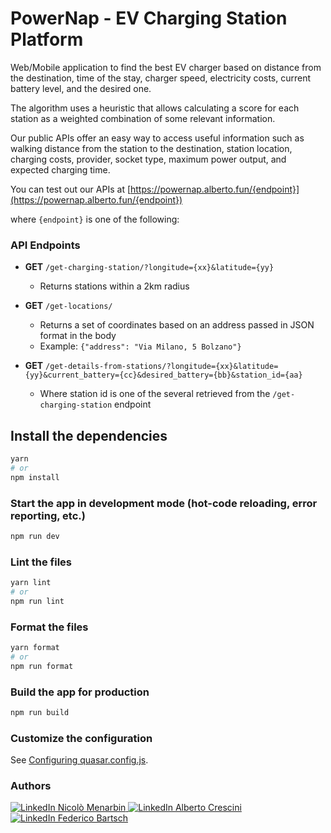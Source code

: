 # PowerNap - EV Charging Station Platform

Web/Mobile application to find the best EV charger based on distance from the destination, time of the stay, charger speed, electricity costs, current battery level, and the desired one.

The algorithm uses a heuristic that allows calculating a score for each station as a weighted combination of some relevant information.

Our public APIs offer an easy way to access useful information such as walking distance from the station to the destination, station location, charging costs, provider, socket type, maximum power output, and expected charging time.

You can test out our APIs at [https://powernap.alberto.fun/{endpoint}](https://powernap.alberto.fun/{endpoint})

where `{endpoint}` is one of the following:

### API Endpoints

- **GET** `/get-charging-station/?longitude={xx}&latitude={yy}` 
  - Returns stations within a 2km radius

- **GET** `/get-locations/` 
  - Returns a set of coordinates based on an address passed in JSON format in the body 
  - Example: `{"address": "Via Milano, 5 Bolzano"}`

- **GET** `/get-details-from-stations/?longitude={xx}&latitude={yy}&current_battery={cc}&desired_battery={bb}&station_id={aa}` 
  - Where station id is one of the several retrieved from the `/get-charging-station` endpoint

## Install the dependencies
```bash
yarn
# or
npm install
```

### Start the app in development mode (hot-code reloading, error reporting, etc.)
```bash
npm run dev
```

### Lint the files
```bash
yarn lint
# or
npm run lint
```

### Format the files
```bash
yarn format
# or
npm run format
```

### Build the app for production
```bash
npm run build
```

### Customize the configuration
See [Configuring quasar.config.js](https://v2.quasar.dev/quasar-cli-vite/quasar-config-js).

### Authors

<a href="https://www.linkedin.com/in/nicolo-menarbin" target="_blank">
  <img src="https://img.shields.io/badge/Nicolò%20Menarbin-0077B5?style=for-the-badge&logo=linkedin&logoColor=white" alt="LinkedIn Nicolò Menarbin">
</a>

<a href="https://www.linkedin.com/in/alberto-crescini" target="_blank">
  <img src="https://img.shields.io/badge/Alberto%20Crescini-0077B5?style=for-the-badge&logo=linkedin&logoColor=white" alt="LinkedIn Alberto Crescini">
</a>

<a href="https://www.linkedin.com/in/federico-bartsch" target="_blank">
  <img src="https://img.shields.io/badge/Federico%20Bartsch-0077B5?style=for-the-badge&logo=linkedin&logoColor=white" alt="LinkedIn Federico Bartsch">
</a>
